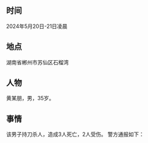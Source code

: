 ## 时间
2024年5月20日-21日凌晨

## 地点
湖南省郴州市苏仙区石榴湾

## 人物
黄某朋，男，35岁。

## 事情
该男子持刀杀人，造成3人死亡，2人受伤。
警方通报如下：
![]()

## 
